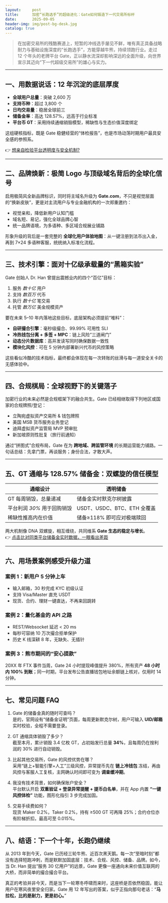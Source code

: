 ```yaml
---
layout:     post
title:      加密“长跑选手”的超级进化：Gate如何锻造下一代交易所标杆
date:       2025-09-05
header-img: img/post-bg-desk.jpg
catalog: true
---
```


> 在加密交易所的残酷赛道上，短暂的冲线选手屡见不鲜，唯有真正具备战略耐力与基础设施深度的“长跑选手”，方能穿越牛熊，持续领跑行业。走过 12 个年头的老牌平台 Gate，正以静水流深却影响深远的全面升级，向世界宣示其迈向“下一代超级交易所”的雄心与实力。

---

## 一、用数据说话：12 年沉淀的底层厚度

- **全球用户总量**：突破 2,600 万  
- **支持币种**：超过 3,800 个  
- **日均交易量**：稳居全球前三  
- **储备金率**：高达 128.57%，远高于行业标准  
- **平台币 GT**：采用持续通缩销毁模型，稀缺性与生态价值深度绑定

这组硬核指标，既是 Gate 稳健经营的“体检报告”，也是市场动荡时期用户最具安全感的参照系。  

👉 [想亲自检验平台透明度与安全机制?](https://okxdog.com/)

---

## 二、品牌焕新：极简 Logo 与顶级域名背后的全球化信号

启用极简风全新品牌标识，同时将主域名升级为 **Gate.com**，不只是视觉层面的“换新皮肤”，更是对主流用户与专业金融机构的一次郑重邀约：

- 视觉亲和，降低新用户认知门槛  
- 域名短、易记，强化全球品牌心智  
- 统一品牌语境，为多语种、多区域合规展业铺路  

形象升级的背后是一套完整的 **全球化用户体验地图**：从一键注册到法币出入金，再到 7×24 多语种客服，统统纳入标准化流程。

---

## 三、技术引擎：面对十亿级承载量的“黑箱实验”

Gate 创始人 Dr. Han 曾提出震撼业内的四个“百亿”目标：  
1. 服务 *数十亿* 用户  
2. 支持 *数百万* 代币  
3. 执行 *数十亿* 笔交易  
4. 托管 *数万亿* 美金规模资产  

要在未来 5–10 年内落地这些目标，底层架构必须提前“堆料”：

- **自研撮合引擎**：毫秒级撮合、99.99% 可用性 SLI  
- **冷热钱包分离 + 多签 + MPC**：链上风险“三道闸门”  
- **动态分片数据库**：高并发读写同时确保数据一致性  
- **模块化风控**：可在 5 分钟内部署新兴代币的风控策略  

这些看似冷酷的技术指标，最终都会体现在每一次转账的丝滑与每一道安全关卡的无感体验中。

---

## 四、合规棋局：全球视野下的关键落子

加密行业的未来必然是合规框架下的融合共生。Gate 已经相继取得下列地区或国家的合规牌照/登记：

- 立陶宛虚拟资产交易所 & 钱包牌照  
- 美国 MSB 货币服务业务登记  
- 迪拜虚拟资产监管局 MVP 预审批  
- 新加坡原则性批复（旅行前通知）

通过“拼图式”合规布局，Gate 在为 **跨地域、跨监管环境** 的长期运营能力铺路。一句话总结：先拿门票，再谈服务；身份合法，才敢大声。

---

## 五、GT 通缩与 128.57% 储备金：双螺旋的信任模型

| 通缩设计 | 透明储备 |
| --- | --- |
| GT 每周销毁，总量递减 | 储备金实时默克尔树披露 |
| 平台利润 *30%* 用于回购销毁 | USDT、USDC、BTC、ETH 全覆盖 |
| 稀缺性推高内在价值 | 储备≥118% 即可应对极端赎回 |

两大机制像 DNA 双螺旋，相互缠绕，共同维系 **Gate 生态的稳定与增长**。  
👉 [点击比对同类平台储备金实时数据，一眼看出差距](https://okxdog.com/)

---

## 六、用场景案例感受升级力道

### 案例 1：新用户 5 分钟上车  
- 输入邮箱，30 秒完成 KYC 初级认证  
- 支持 Visa/Master 直充 USDT  
- 现货、合约、理财一键直达，不再来回跳转  

### 案例 2：量化基金的 API 之路  
- REST/Websocket 延迟 < 20 ms  
- 每秒可容纳 10 万次撮合拒单保护  
- 历史 K 线深耕 8 年，无缺失、无插针  

### 案例 3：熊市期间的“安心提款”  
20XX 年 FTX 事件当周，Gate 24 小时提现峰值提升 380%，所有资产 **48 小时内 100% 到账**；同一时期，平台发布公告直播钱包地址余额链上核对，仅用时 14 分钟。

---

## 七、常见问题 FAQ

1. Gate 的储备金真的随时可查吗？  
   是的，官网设有“储备金证明”页面，每周更新默克尔树，用户可输入 **UID/邮箱** 实时校验，全程不需要登录。

2. GT 通缩具体销毁了多少？  
   截至本月，累计销毁 3.4 亿枚 GT，占初始发行总量 **34%**，且每周仍在按利润的 30% 进行自动销毁。

3. 比起其他交易所，Gate 的风控优势在哪？  
   采用“链上+智能引擎+人工”三级风控，异常提币先在 **链上冷钱包** 冻结，再由风控与客服人工复核，主网确认时间即可变为 **调查缓冲期**。

4. 我没有技术背景，如何确保账户安全？  
   平台默认开启 **双重验证 + 登录异常提醒 + 提币白名单**，并在 App 内置 **“一键风控体检”** 功能，图形化指引 3 步完成加固。

5. 交易手续费如何？  
   现货 Maker 0.2%，Taker 0.2%，持有 ≥500 GT 可再降 25%；合约仓位亦有阶梯折扣，最高可至 0.015%。

---

## 八、结语：下一个十年，长跑仍继续

从 2013 年到今天，Gate 已历经三轮牛熊、近百次黑天鹅。每一次“至暗时刻”都没有选择短跑冲刺，而是默默加固底层：技术、合规、风控、储备、品牌。如今，当 Dr. Han 提出“服务 30 亿用户”的远景，Gate 更像一座通向未来价值互联网的大桥，而非简单的撮合撮合平台。

真正的考验并非今天，而是当下一轮寒冬呼啸而来时，这座桥是否依然稳固，能让用户在寒风夜里安全归家。Gate 用 12 年写出的答案，似乎正指向那句老话：“**马拉松，比的是耐力，更是初心。**”